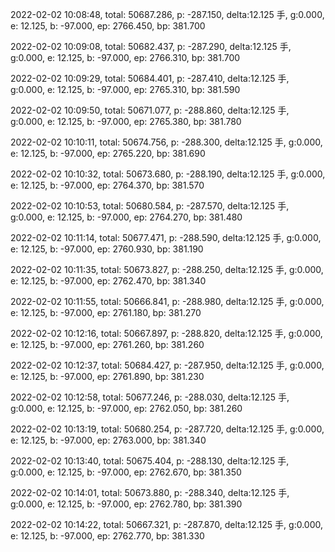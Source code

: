 2022-02-02 10:08:48, total: 50687.286, p: -287.150, delta:12.125 手, g:0.000, e: 12.125, b: -97.000, ep: 2766.450, bp: 381.700

2022-02-02 10:09:08, total: 50682.437, p: -287.290, delta:12.125 手, g:0.000, e: 12.125, b: -97.000, ep: 2766.310, bp: 381.700

2022-02-02 10:09:29, total: 50684.401, p: -287.410, delta:12.125 手, g:0.000, e: 12.125, b: -97.000, ep: 2765.310, bp: 381.590

2022-02-02 10:09:50, total: 50671.077, p: -288.860, delta:12.125 手, g:0.000, e: 12.125, b: -97.000, ep: 2765.380, bp: 381.780

2022-02-02 10:10:11, total: 50674.756, p: -288.300, delta:12.125 手, g:0.000, e: 12.125, b: -97.000, ep: 2765.220, bp: 381.690

2022-02-02 10:10:32, total: 50673.680, p: -288.190, delta:12.125 手, g:0.000, e: 12.125, b: -97.000, ep: 2764.370, bp: 381.570

2022-02-02 10:10:53, total: 50680.584, p: -287.570, delta:12.125 手, g:0.000, e: 12.125, b: -97.000, ep: 2764.270, bp: 381.480

2022-02-02 10:11:14, total: 50677.471, p: -288.590, delta:12.125 手, g:0.000, e: 12.125, b: -97.000, ep: 2760.930, bp: 381.190

2022-02-02 10:11:35, total: 50673.827, p: -288.250, delta:12.125 手, g:0.000, e: 12.125, b: -97.000, ep: 2762.470, bp: 381.340

2022-02-02 10:11:55, total: 50666.841, p: -288.980, delta:12.125 手, g:0.000, e: 12.125, b: -97.000, ep: 2761.180, bp: 381.270

2022-02-02 10:12:16, total: 50667.897, p: -288.820, delta:12.125 手, g:0.000, e: 12.125, b: -97.000, ep: 2761.260, bp: 381.260

2022-02-02 10:12:37, total: 50684.427, p: -287.950, delta:12.125 手, g:0.000, e: 12.125, b: -97.000, ep: 2761.890, bp: 381.230

2022-02-02 10:12:58, total: 50677.246, p: -288.030, delta:12.125 手, g:0.000, e: 12.125, b: -97.000, ep: 2762.050, bp: 381.260

2022-02-02 10:13:19, total: 50680.254, p: -287.720, delta:12.125 手, g:0.000, e: 12.125, b: -97.000, ep: 2763.000, bp: 381.340

2022-02-02 10:13:40, total: 50675.404, p: -288.130, delta:12.125 手, g:0.000, e: 12.125, b: -97.000, ep: 2762.670, bp: 381.350

2022-02-02 10:14:01, total: 50673.880, p: -288.340, delta:12.125 手, g:0.000, e: 12.125, b: -97.000, ep: 2762.780, bp: 381.390

2022-02-02 10:14:22, total: 50667.321, p: -287.870, delta:12.125 手, g:0.000, e: 12.125, b: -97.000, ep: 2762.770, bp: 381.330
